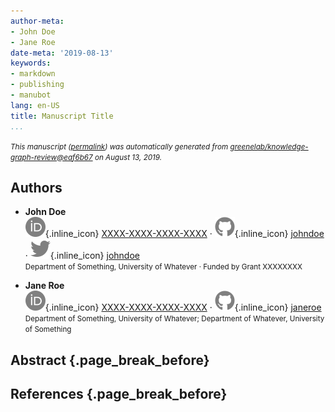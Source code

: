 ```yaml
---
author-meta:
- John Doe
- Jane Roe
date-meta: '2019-08-13'
keywords:
- markdown
- publishing
- manubot
lang: en-US
title: Manuscript Title
...
```







<small><em>
This manuscript
([permalink](https://greenelab.github.io/knowledge-graph-review/v/eaf6b67810ede900ad2037c20030dbe25f35d140/))
was automatically generated
from [greenelab/knowledge-graph-review@eaf6b67](https://github.com/greenelab/knowledge-graph-review/tree/eaf6b67810ede900ad2037c20030dbe25f35d140)
on August 13, 2019.
</em></small>

## Authors



+ **John Doe**<br>
    ![ORCID icon](images/orcid.svg){.inline_icon}
    [XXXX-XXXX-XXXX-XXXX](https://orcid.org/XXXX-XXXX-XXXX-XXXX)
    · ![GitHub icon](images/github.svg){.inline_icon}
    [johndoe](https://github.com/johndoe)
    · ![Twitter icon](images/twitter.svg){.inline_icon}
    [johndoe](https://twitter.com/johndoe)<br>
  <small>
     Department of Something, University of Whatever
     · Funded by Grant XXXXXXXX
  </small>

+ **Jane Roe**<br>
    ![ORCID icon](images/orcid.svg){.inline_icon}
    [XXXX-XXXX-XXXX-XXXX](https://orcid.org/XXXX-XXXX-XXXX-XXXX)
    · ![GitHub icon](images/github.svg){.inline_icon}
    [janeroe](https://github.com/janeroe)<br>
  <small>
     Department of Something, University of Whatever; Department of Whatever, University of Something
  </small>



## Abstract {.page_break_before}




## References {.page_break_before}

<!-- Explicitly insert bibliography here -->
<div id="refs"></div>
